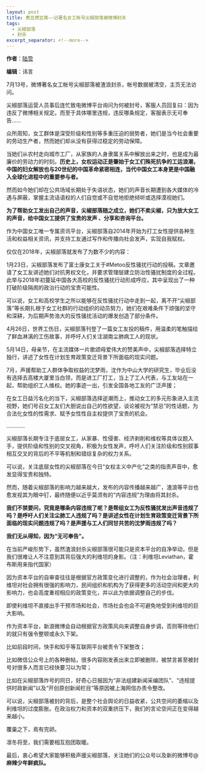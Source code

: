 ```yaml
---
layout: post
title: 煮豆燃豆萁——记著名女工帐号尖椒部落被微博封杀
tags:
  - 尖椒部落
  - 封杀
excerpt_separator: <!--more-->
---
```




**作者**：[陆贽](https://www.zhihu.com/people/ru-shi-shuo-59)

**编辑**：讳言

<!--more-->

7月13号，微博著名女工帐号尖椒部落被渣浪封杀，帐号数据被清空，主页无法访问。

尖椒部落运营人员事后连忙致电微博平台询问为何被封号，客服人员回复曰：因为违反了微博相关规定。而至于具体哪里违规，违反哪条规定，客服表示无可奉告……

众所周知，女工群体是深受阶级和性别等多重压迫的弱势者，她们是当今社会重要的劳动生产者，然而她们却从没有获得过稳定的劳动保障。

当她们从农村走向城市工厂，从家族的人身隶属关系中解放出来之时，也是成为最廉价的劳动力的时刻。**历史上，女权运动正是肇始于女工们殊死抗争的工运浪潮，中国的妇女解放也与20世纪的中国革命紧密相连，当代中国女工本身更是中国融入全球化进程中的重要参与者。**

然而如今她们却在公共场域长期处于失语状态，她们的声音长期遭到各大媒体的冷遇与屏蔽，掌握主流话语权的人们自觉或不自觉地拒绝倾听或选择漠视她们。

**为了帮助女工发出自己的声音，尖椒部落随之成立，她们不卖尖椒，只为放大女工的声音，给中国女工提供了宝贵的发声 、分享和咨询平台。**

作为中国女工唯一专属资讯平台，尖椒部落自2014年开始为打工女性提供各种生活和权益相关资讯，并支持工友通过写作和传播向社会发声，实现自我赋权。

仅仅在2018年，尖椒部落就发布了为数不少的内容：

1月23日，尖椒部落发布了富士康女工关于#Metoo反性骚扰行动的投稿，文章邀请了女工友讲述她们对抗男权文化，并要求管理层建立防治性骚扰制度的全过程。此举与2018年初蔓延中国各大高校的反性骚扰行动形成呼应，其中呈现出了一种打破阶级隔阂的政治行动的宝贵可能性。

可以说，女工和高校学生之所以能够在反性骚扰行动中走到一起，离不开“尖椒部落”等长期扎根于女工社群的行动组织的动员努力，她们在艰难条件下顽强的坚守和深耕，为后期声势浩大的反性骚扰活动的爆发创造了部分条件。

4月26日，世界工伤日，尖椒部落刊登了一篇女工友投的稿件，用温柔的笔触描绘了鲜血淋漓的工伤故事，并呼吁人们关注湖南尘肺病工人的现状。

5月14日，母亲节，在主流媒体一片歌颂母爱伟大的赞美声中，尖椒部落选择特立独行，讲述了女性在计划生育政策变迁背景下所面临的现实问题。

7月，声援帮助工人群体争取权益的沈梦雨，沈作为中山大学的研究生，毕业后没有选择去高楼大厦里当白领，而是进工厂打工，当上了工人代表，与工友站在一起，帮助组织工人维权。她的事迹一出，引发全国各地工友的广泛声援；

在女工日益污名化的当下，尖椒部落选择逆潮而上，推动女工的多元形象进入主流视野，她们号召女工友们大胆说出自己的性欲望，谈论被视为“禁忌”的性话题，为合法化女性的性需求、赋予女性性自主权提供了宝贵的机会。



…………



尖椒部落长期专注于底层女工，从家暴、性侵害、经济剥削和维权等具体议题入手，提供阶级和性别的交叉视角，积极为女性发声，呼吁人们关注阶级和性别叙事相互交叉的背后的不平等机制和错综复杂的权力关系。

可以说，关注底层女性的尖椒部落在今日“女权主义中产化”之类的指责声音中，愈发显得宝贵和独特。

然而，随着尖椒部落的影响力越来越大，发布的内容传播越来越广，渣浪等平台也愈发视其为眼中钉，最终随便以近乎莫须有的“内容违规”为理由将其封杀。

**我们不禁要问，究竟是哪条内容违规了呢？是帮组女工为反性骚扰发出声音违规了吗？是呼吁人们关注尘肺工人违规了吗？是讲述女性在计划生育政策变迁背景下所面临的现实问题违规了吗？是声援与工人们同甘共苦的沈梦雨违规了吗？**



**我们无从得知，因为“无可奉告”。**



在当前严峻形势下，虽然渣浪封杀尖椒部落很可能只是资本平台的自净举动，但是我们很难让人不注意到其背后强大的利维坦的身影。（注：利维坦Leviathan，霍布斯用来指代国家）

因为资本平台的自审查往往是根据官方政策变化进行调整的，作为社会治理者，利维坦对社会拥有很强的影响力，民间组织和机构为了获得更多的活动空间和更大的影响力，也会高度重视相应的政策变化，并以此为依据调整自己的步伐。

即使利维坦不直接出手干预市场和社会，市场社会也会不可避免地受到利维坦的巨大影响。

作为资本平台，新浪微博会自动根据官方政策风向来调整自身步调，否则等待他们的就只有强令整顿或永久下架。

比如前段时间，快手和知乎等互联网平台被责令下架整改；

比如微信公众号上的各种删帖，很多内容刚发表出来立即被删除，被禁言甚至被封号对很多人而言已经快要习以为常；

比如在尖椒部落炸号的同日，好奇心日报因为“非法组建新闻采编团队”、“违规提供时政新闻”以及“开创原创新闻栏目”等原因被上海网信办责令整改。

可以说，尖椒部落被封的背后，是整个社会舆论的日益收紧，公共空间的萎缩以及利维坦的过度膨胀。在政治权力和资本的双重挤压下，我们的言论空间正在变得越来越小。

覆巢之下，焉有完卵。

凛冬将至，我们需要相互抱团取暖。

最后，衷心希望大家能够积极声援尖椒部落，关注她们的公众号以及新的微博号@**麻辣少年鲜疯队。**